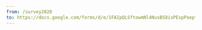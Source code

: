 ```yaml
---
from: /survey2020
to: https://docs.google.com/forms/d/e/1FAIpQLSftowmNl4NusBS8isPEspPoepf_-yfQRnIqq45cID7dUWx_7w/viewform
---
```

